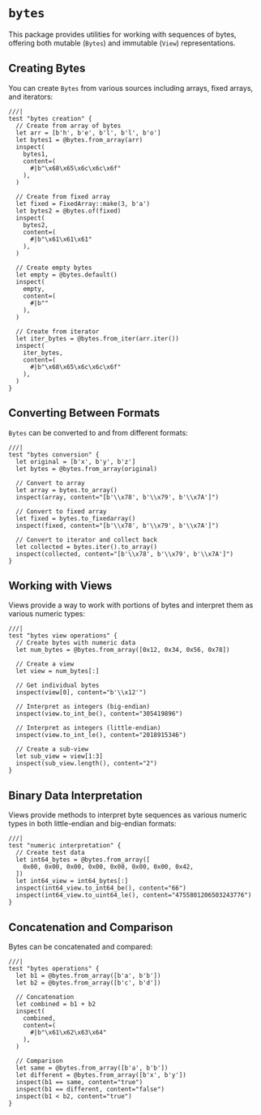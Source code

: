 # `bytes`

This package provides utilities for working with sequences of bytes, offering both mutable (`Bytes`) and immutable (`View`) representations.

## Creating Bytes

You can create `Bytes` from various sources including arrays, fixed arrays, and iterators:

```moonbit
///|
test "bytes creation" {
  // Create from array of bytes
  let arr = [b'h', b'e', b'l', b'l', b'o']
  let bytes1 = @bytes.from_array(arr)
  inspect(
    bytes1,
    content=(
      #|b"\x68\x65\x6c\x6c\x6f"
    ),
  )

  // Create from fixed array
  let fixed = FixedArray::make(3, b'a')
  let bytes2 = @bytes.of(fixed)
  inspect(
    bytes2,
    content=(
      #|b"\x61\x61\x61"
    ),
  )

  // Create empty bytes
  let empty = @bytes.default()
  inspect(
    empty,
    content=(
      #|b""
    ),
  )

  // Create from iterator
  let iter_bytes = @bytes.from_iter(arr.iter())
  inspect(
    iter_bytes,
    content=(
      #|b"\x68\x65\x6c\x6c\x6f"
    ),
  )
}
```

## Converting Between Formats

`Bytes` can be converted to and from different formats:

```moonbit
///|
test "bytes conversion" {
  let original = [b'x', b'y', b'z']
  let bytes = @bytes.from_array(original)

  // Convert to array
  let array = bytes.to_array()
  inspect(array, content="[b'\\x78', b'\\x79', b'\\x7A']")

  // Convert to fixed array
  let fixed = bytes.to_fixedarray()
  inspect(fixed, content="[b'\\x78', b'\\x79', b'\\x7A']")

  // Convert to iterator and collect back
  let collected = bytes.iter().to_array()
  inspect(collected, content="[b'\\x78', b'\\x79', b'\\x7A']")
}
```

## Working with Views

Views provide a way to work with portions of bytes and interpret them as various numeric types:

```moonbit
///|
test "bytes view operations" {
  // Create bytes with numeric data
  let num_bytes = @bytes.from_array([0x12, 0x34, 0x56, 0x78])

  // Create a view
  let view = num_bytes[:]

  // Get individual bytes
  inspect(view[0], content="b'\\x12'")

  // Interpret as integers (big-endian)
  inspect(view.to_int_be(), content="305419896")

  // Interpret as integers (little-endian)
  inspect(view.to_int_le(), content="2018915346")

  // Create a sub-view
  let sub_view = view[1:3]
  inspect(sub_view.length(), content="2")
}
```

## Binary Data Interpretation

Views provide methods to interpret byte sequences as various numeric types in both little-endian and big-endian formats:

```moonbit
///|
test "numeric interpretation" {
  // Create test data
  let int64_bytes = @bytes.from_array([
    0x00, 0x00, 0x00, 0x00, 0x00, 0x00, 0x00, 0x42,
  ])
  let int64_view = int64_bytes[:]
  inspect(int64_view.to_int64_be(), content="66")
  inspect(int64_view.to_uint64_le(), content="4755801206503243776")
}
```

## Concatenation and Comparison

Bytes can be concatenated and compared:

```moonbit
///|
test "bytes operations" {
  let b1 = @bytes.from_array([b'a', b'b'])
  let b2 = @bytes.from_array([b'c', b'd'])

  // Concatenation
  let combined = b1 + b2
  inspect(
    combined,
    content=(
      #|b"\x61\x62\x63\x64"
    ),
  )

  // Comparison
  let same = @bytes.from_array([b'a', b'b'])
  let different = @bytes.from_array([b'x', b'y'])
  inspect(b1 == same, content="true")
  inspect(b1 == different, content="false")
  inspect(b1 < b2, content="true")
}
```
